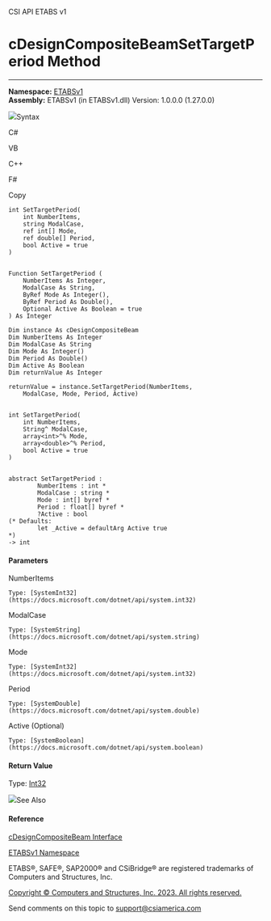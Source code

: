 ﻿

CSI API ETABS v1

# cDesignCompositeBeamSetTargetPeriod Method  
  
---  
  
**Namespace:** [ETABSv1](2780f1b8-2033-5289-2298-1cdb2a7508d9.htm)  
**Assembly:** ETABSv1 (in ETABSv1.dll) Version: 1.0.0.0 (1.27.0.0)

![](../icons/SectionExpanded.png)Syntax

C#

VB

C++

F#

Copy

    
    
    int SetTargetPeriod(
    	int NumberItems,
    	string ModalCase,
    	ref int[] Mode,
    	ref double[] Period,
    	bool Active = true
    )
    
    
    Function SetTargetPeriod ( 
    	NumberItems As Integer,
    	ModalCase As String,
    	ByRef Mode As Integer(),
    	ByRef Period As Double(),
    	Optional Active As Boolean = true
    ) As Integer
    
    Dim instance As cDesignCompositeBeam
    Dim NumberItems As Integer
    Dim ModalCase As String
    Dim Mode As Integer()
    Dim Period As Double()
    Dim Active As Boolean
    Dim returnValue As Integer
    
    returnValue = instance.SetTargetPeriod(NumberItems, 
    	ModalCase, Mode, Period, Active)
    
    
    int SetTargetPeriod(
    	int NumberItems, 
    	String^ ModalCase, 
    	array<int>^% Mode, 
    	array<double>^% Period, 
    	bool Active = true
    )
    
    
    abstract SetTargetPeriod : 
            NumberItems : int * 
            ModalCase : string * 
            Mode : int[] byref * 
            Period : float[] byref * 
            ?Active : bool 
    (* Defaults:
            let _Active = defaultArg Active true
    *)
    -> int 
    

#### Parameters

NumberItems

    Type: [SystemInt32](https://docs.microsoft.com/dotnet/api/system.int32)  

ModalCase

    Type: [SystemString](https://docs.microsoft.com/dotnet/api/system.string)  

Mode

    Type: [SystemInt32](https://docs.microsoft.com/dotnet/api/system.int32)  

Period

    Type: [SystemDouble](https://docs.microsoft.com/dotnet/api/system.double)  

Active (Optional)

    Type: [SystemBoolean](https://docs.microsoft.com/dotnet/api/system.boolean)  

#### Return Value

Type: [Int32](https://docs.microsoft.com/dotnet/api/system.int32)

![](../icons/SectionExpanded.png)See Also

#### Reference

[cDesignCompositeBeam Interface](b5d7edc6-6cac-7fe1-0aa5-b0243db20044.htm)

[ETABSv1 Namespace](2780f1b8-2033-5289-2298-1cdb2a7508d9.htm)

ETABS®, SAFE®, SAP2000® and CSiBridge® are registered trademarks of Computers
and Structures, Inc.  

[Copyright © Computers and Structures, Inc. 2023. All rights
reserved.](http://www.csiamerica.com)

Send comments on this topic to
[support@csiamerica.com](mailto:support%40csiamerica.com?Subject=CSI%20API%20ETABS%20v1)

